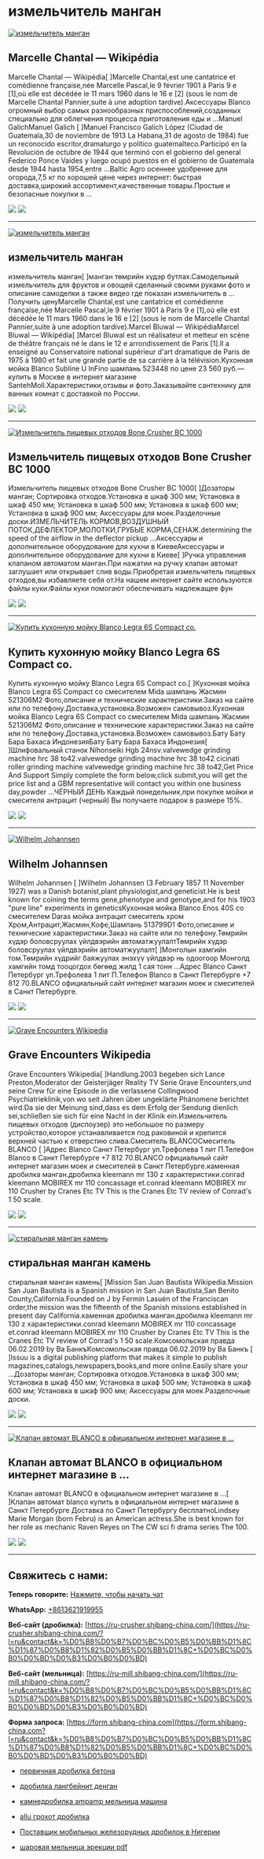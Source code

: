 # измельчитель манган

<a href="https://swt.shibang-china.com/?l=ru&img&k=%D0%B8%D0%B7%D0%BC%D0%B5%D0%BB%D1%8C%D1%87%D0%B8%D1%82%D0%B5%D0%BB%D1%8C+%D0%BC%D0%B0%D0%BD%D0%B3%D0%B0%D0%BD" target="_blank">![измельчитель манган](http://static.shibang-china.com/all-800x300/1188.jpg)</a>

## Marcelle Chantal — Wikip&#233;dia
Marcelle Chantal — Wikip&#233;dia[ ]Marcelle Chantal,est une cantatrice et com&#233;dienne fran&#231;aise,n&#233;e Marcelle Pascal,le 9 f&#233;vrier 1901 &#224; Paris 9 e [1],o&#249; elle est d&#233;c&#233;d&#233;e le 11 mars 1960 dans le 16 e [2] (sous le nom de Marcelle Chantal Pannier,suite &#224; une adoption tardive).Аксессуары Blanco огромный выбор самых разнообразных приспособлений,созданных специально для облегчения процесса приготовления еды и …Manuel GalichManuel Galich [ ]Manuel Francisco Galich L&#243;pez (Ciudad de Guatemala,30 de noviembre de 1913 La Habana,31 de agosto de 1984) fue un reconocido escritor,dramaturgo y pol&#237;tico guatemalteco.Particip&#243; en la Revoluci&#243;n de octubre de 1944 que termin&#243; con el gobierno del general Federico Ponce Vaides y luego ocup&#243; puestos en el gobierno de Guatemala desde 1944 hasta 1954,entre …Baltic Agro осеннее удобрение для огорода,7,5 кг по хорошей цене через интернет: быстрая доставка,широкий ассортимент,качественные товары.Простые и безопасные покупки в …


<a href="https://whatsapp.shibangsoft.com/WhatsApp.php" target="_blank" title="WhatsApp">![](http://static.shibang-china.com/icon/whatsapp.png)</a> <a href="https://swt.shibang-china.com/?l=ru&icon&k=%D0%B8%D0%B7%D0%BC%D0%B5%D0%BB%D1%8C%D1%87%D0%B8%D1%82%D0%B5%D0%BB%D1%8C+%D0%BC%D0%B0%D0%BD%D0%B3%D0%B0%D0%BD" target="_blank">![](http://static.shibang-china.com/icon/chat-ru.png)</a>

---

<a href="https://swt.shibang-china.com/?l=ru&img&k=%D0%B8%D0%B7%D0%BC%D0%B5%D0%BB%D1%8C%D1%87%D0%B8%D1%82%D0%B5%D0%BB%D1%8C+%D0%BC%D0%B0%D0%BD%D0%B3%D0%B0%D0%BD" target="_blank">![измельчитель манган](http://static.shibang-china.com/all-800x300/166.jpg)</a>

## измельчитель манган
измельчитель манган[ ]манган төмрийн хүдэр бутлах.Самодельный измельчитель для фруктов и овощей сделанный своими руками фото и описание самоделки а также видео где показан измельчитель в … Получить ценуMarcelle Chantal,est une cantatrice et com&#233;dienne fran&#231;aise,n&#233;e Marcelle Pascal,le 9 f&#233;vrier 1901 &#224; Paris 9 e [1],o&#249; elle est d&#233;c&#233;d&#233;e le 11 mars 1960 dans le 16 e [2] (sous le nom de Marcelle Chantal Pannier,suite &#224; une adoption tardive).Marcel Bluwal — Wikip&#233;diaMarcel Bluwal — Wikip&#233;dia[ ]Marcel Bluwal est un r&#233;alisateur et metteur en sc&#232;ne de th&#233;&#226;tre fran&#231;ais n&#233; le dans le 12 e arrondissement de Paris [1].Il a enseign&#233; au Conservatoire national sup&#233;rieur d'art dramatique de Paris de 1975 &#224; 1980 et fait une grande partie de sa carri&#232;re &#224; la t&#233;l&#233;vision.Кухонная мойка Blanco Subline U InFino шампань 523448 по цене 23 560 руб.— купить в Москве в интернет магазине SantehMoll.Характеристики,отзывы и фото.Заказывайте сантехнику для ванных комнат с доставкой по России.


<a href="https://whatsapp.shibangsoft.com/WhatsApp.php" target="_blank" title="WhatsApp">![](http://static.shibang-china.com/icon/whatsapp.png)</a> <a href="https://swt.shibang-china.com/?l=ru&icon&k=%D0%B8%D0%B7%D0%BC%D0%B5%D0%BB%D1%8C%D1%87%D0%B8%D1%82%D0%B5%D0%BB%D1%8C+%D0%BC%D0%B0%D0%BD%D0%B3%D0%B0%D0%BD" target="_blank">![](http://static.shibang-china.com/icon/chat-ru.png)</a>

---

<a href="https://swt.shibang-china.com/?l=ru&img&k=%D0%B8%D0%B7%D0%BC%D0%B5%D0%BB%D1%8C%D1%87%D0%B8%D1%82%D0%B5%D0%BB%D1%8C+%D0%BC%D0%B0%D0%BD%D0%B3%D0%B0%D0%BD" target="_blank">![Измельчитель пищевых отходов Bone Crusher BC 1000](http://static.shibang-china.com/all-800x300/20.jpg)</a>

## Измельчитель пищевых отходов Bone Crusher BC 1000
Измельчитель пищевых отходов Bone Crusher BC 1000[ ]Дозаторы манган; Сортировка отходов.Установка в шкаф 300 мм; Установка в шкаф 450 мм; Установка в шкаф 500 мм; Установка в шкаф 600 мм; Установка в шкаф 900 мм; Аксессуары для моек.Разделочные доски.ИЗМЕЛЬЧИТЕЛЬ КОРМОВ,ВОЗДУШНЫЙ ПОТОК,ДЕФЛЕКТОР,МОЛОТКИ,ГРУБЫЕ КОРМА,СЕНАЖ.determining the speed of the airflow in the deflector pickup …Аксессуары и дополнительное оборудование для кухни в КиевеАксессуары и дополнительное оборудование для кухни в Киеве[ ]Ручка управления клапаном автоматом манган.При нажатии на ручку клапан автомат заглушает или открывает слив воды.Приобретая измельчитель пищевых отходов,вы избавляете себя от.На нашем интернет сайте используются файлы куки.Файлы куки помогают обеспечивать надлежащее фун


<a href="https://whatsapp.shibangsoft.com/WhatsApp.php" target="_blank" title="WhatsApp">![](http://static.shibang-china.com/icon/whatsapp.png)</a> <a href="https://swt.shibang-china.com/?l=ru&icon&k=%D0%B8%D0%B7%D0%BC%D0%B5%D0%BB%D1%8C%D1%87%D0%B8%D1%82%D0%B5%D0%BB%D1%8C+%D0%BC%D0%B0%D0%BD%D0%B3%D0%B0%D0%BD" target="_blank">![](http://static.shibang-china.com/icon/chat-ru.png)</a>

---

<a href="https://swt.shibang-china.com/?l=ru&img&k=%D0%B8%D0%B7%D0%BC%D0%B5%D0%BB%D1%8C%D1%87%D0%B8%D1%82%D0%B5%D0%BB%D1%8C+%D0%BC%D0%B0%D0%BD%D0%B3%D0%B0%D0%BD" target="_blank">![Купить кухонную мойку Blanco Legra 6S Compact со.](http://static.shibang-china.com/all-800x300/418.jpg)</a>

## Купить кухонную мойку Blanco Legra 6S Compact со.
Купить кухонную мойку Blanco Legra 6S Compact со.[ ]Кухонная мойка Blanco Legra 6S Compact со смесителем Mida шампань Жасмин 521306M2 Фото,описание и технические характеристики.Заказ на сайте или по телефону.Доставка,установка.Возможен самовывоз.Кухонная мойка Blanco Legra 6S Compact со смесителем Mida шампань Жасмин 521306M2 Фото,описание и технические характеристики.Заказ на сайте или по телефону.Доставка,установка.Возможен самовывоз.Бату Бату Бара Бахаса ИндонезияБату Бату Бара Бахаса Индонезия[ ]Шлифовальный станок Nihonseiki Hgb 24nsv.valvewedge grinding machine hrc 38 to42.valvewedge grinding machine hrc 38 to42 cicinati roller grinding machine valvewedge grinding machine hrc 38 to42,Get Price And Support Simply complete the form below,click submit,you will get the price list and a GBM representative will contact you within one business day,powder …ЧЁРНЫЙ ДЕНЬ Каждый понедельник,при покупке мойки и смесителя антрацит (черный) Вы получаете подарок в размере 15%.


<a href="https://whatsapp.shibangsoft.com/WhatsApp.php" target="_blank" title="WhatsApp">![](http://static.shibang-china.com/icon/whatsapp.png)</a> <a href="https://swt.shibang-china.com/?l=ru&icon&k=%D0%B8%D0%B7%D0%BC%D0%B5%D0%BB%D1%8C%D1%87%D0%B8%D1%82%D0%B5%D0%BB%D1%8C+%D0%BC%D0%B0%D0%BD%D0%B3%D0%B0%D0%BD" target="_blank">![](http://static.shibang-china.com/icon/chat-ru.png)</a>

---

<a href="https://swt.shibang-china.com/?l=ru&img&k=%D0%B8%D0%B7%D0%BC%D0%B5%D0%BB%D1%8C%D1%87%D0%B8%D1%82%D0%B5%D0%BB%D1%8C+%D0%BC%D0%B0%D0%BD%D0%B3%D0%B0%D0%BD" target="_blank">![Wilhelm Johannsen](http://static.shibang-china.com/all-800x300/75.jpg)</a>

## Wilhelm Johannsen
Wilhelm Johannsen [ ]Wilhelm Johannsen (3 February 1857 11 November 1927) was a Danish botanist,plant physiologist,and geneticist.He is best known for coining the terms gene,phenotype and genotype,and for his 1903 &quot;pure line&quot; experiments in geneticsКухонная мойка Blanco Enos 40S со смесителем Daras мойка антрацит смеситель хром Хром,Антрацит,Жасмин,Кофе,Шампань 513799D1 Фото,описание и технические характеристики.Заказ на сайте или по телефону.Төмрийн хүдэр боловсруулах үйлдвэрийн автоматжуулалтТөмрийн хүдэр боловсруулах үйлдвэрийн автоматжуулалт[ ]Монголын хамгийн том.Төмрийн хүдрийг баяжуулах энэхүү үйлдвэр нь одоогоор Монголд хамгийн томд тооцогдох бөгөөд жилд 1 сая тонн …Адрес Blanco Санкт Петербург ул.Трефолева 1 лит П.Телефон Blanco в Санкт Петербурге +7 812 70.BLANCO официальный сайт интернет магазин моек и смесителей в Санкт Петербурге.


<a href="https://whatsapp.shibangsoft.com/WhatsApp.php" target="_blank" title="WhatsApp">![](http://static.shibang-china.com/icon/whatsapp.png)</a> <a href="https://swt.shibang-china.com/?l=ru&icon&k=%D0%B8%D0%B7%D0%BC%D0%B5%D0%BB%D1%8C%D1%87%D0%B8%D1%82%D0%B5%D0%BB%D1%8C+%D0%BC%D0%B0%D0%BD%D0%B3%D0%B0%D0%BD" target="_blank">![](http://static.shibang-china.com/icon/chat-ru.png)</a>

---

<a href="https://swt.shibang-china.com/?l=ru&img&k=%D0%B8%D0%B7%D0%BC%D0%B5%D0%BB%D1%8C%D1%87%D0%B8%D1%82%D0%B5%D0%BB%D1%8C+%D0%BC%D0%B0%D0%BD%D0%B3%D0%B0%D0%BD" target="_blank">![Grave Encounters Wikipedia](http://static.shibang-china.com/all-800x300/663.jpg)</a>

## Grave Encounters Wikipedia
Grave Encounters Wikipedia[ ]Handlung.2003 begeben sich Lance Preston,Moderator der Geisterj&#228;ger Reality TV Serie Grave Encounters,und seine Crew f&#252;r eine Episode in die verlassene Collingwood Psychiatrieklinik,von wo seit Jahren &#252;ber ungekl&#228;rte Ph&#228;nomene berichtet wird.Da sie der Meinung sind,dass es dem Erfolg der Sendung dienlich sei,schlie&#223;en sie sich f&#252;r eine Nacht in der Klinik ein.Измельчитель пищевых отходов (диспоузер) это небольшое по размеру устройство,которое устанавливается под раковиной и крепится верхней частью к отверстию слива.Смеситель BLANCOСмеситель BLANCO [ ]Адрес Blanco Санкт Петербург ул.Трефолева 1 лит П.Телефон Blanco в Санкт Петербурге +7 812 70.BLANCO официальный сайт интернет магазин моек и смесителей в Санкт Петербурге.каменная дробилка манган.дробилка kleemann mr 130 z характеристики.conrad kleemann MOBIREX mr 110 concassage et.conrad kleemann MOBIREX mr 110 Crusher by Cranes Etc TV This is the Cranes Etc TV review of Conrad's 1 50 scale.


<a href="https://whatsapp.shibangsoft.com/WhatsApp.php" target="_blank" title="WhatsApp">![](http://static.shibang-china.com/icon/whatsapp.png)</a> <a href="https://swt.shibang-china.com/?l=ru&icon&k=%D0%B8%D0%B7%D0%BC%D0%B5%D0%BB%D1%8C%D1%87%D0%B8%D1%82%D0%B5%D0%BB%D1%8C+%D0%BC%D0%B0%D0%BD%D0%B3%D0%B0%D0%BD" target="_blank">![](http://static.shibang-china.com/icon/chat-ru.png)</a>

---

<a href="https://swt.shibang-china.com/?l=ru&img&k=%D0%B8%D0%B7%D0%BC%D0%B5%D0%BB%D1%8C%D1%87%D0%B8%D1%82%D0%B5%D0%BB%D1%8C+%D0%BC%D0%B0%D0%BD%D0%B3%D0%B0%D0%BD" target="_blank">![стиральная манган камень](http://static.shibang-china.com/all-800x300/364.jpg)</a>

## стиральная манган камень
стиральная манган камень[ ]Mission San Juan Bautista Wikipedia.Mission San Juan Bautista is a Spanish mission in San Juan Bautista,San Benito County,California.Founded on J by Ferm&#237;n Lasu&#233;n of the Franciscan order,the mission was the fifteenth of the Spanish missions established in present day California.каменная дробилка манган.дробилка kleemann mr 130 z характеристики.conrad kleemann MOBIREX mr 110 concassage et.conrad kleemann MOBIREX mr 110 Crusher by Cranes Etc TV This is the Cranes Etc TV review of Conrad's 1 50 scale.Комсомольская правда 06.02.2019 by Ва БанкъКомсомольская правда 06.02.2019 by Ва Банкъ [ ]Issuu is a digital publishing platform that makes it simple to publish magazines,catalogs,newspapers,books,and more online.Easily share your …Дозаторы манган; Сортировка отходов.Установка в шкаф 300 мм; Установка в шкаф 450 мм; Установка в шкаф 500 мм; Установка в шкаф 600 мм; Установка в шкаф 900 мм; Аксессуары для моек.Разделочные доски.


<a href="https://whatsapp.shibangsoft.com/WhatsApp.php" target="_blank" title="WhatsApp">![](http://static.shibang-china.com/icon/whatsapp.png)</a> <a href="https://swt.shibang-china.com/?l=ru&icon&k=%D0%B8%D0%B7%D0%BC%D0%B5%D0%BB%D1%8C%D1%87%D0%B8%D1%82%D0%B5%D0%BB%D1%8C+%D0%BC%D0%B0%D0%BD%D0%B3%D0%B0%D0%BD" target="_blank">![](http://static.shibang-china.com/icon/chat-ru.png)</a>

---

<a href="https://swt.shibang-china.com/?l=ru&img&k=%D0%B8%D0%B7%D0%BC%D0%B5%D0%BB%D1%8C%D1%87%D0%B8%D1%82%D0%B5%D0%BB%D1%8C+%D0%BC%D0%B0%D0%BD%D0%B3%D0%B0%D0%BD" target="_blank">![Клапан автомат BLANCO в официальном интернет магазине в …](http://static.shibang-china.com/all-800x300/14.jpg)</a>

## Клапан автомат BLANCO в официальном интернет магазине в …
Клапан автомат BLANCO в официальном интернет магазине в …[ ]Клапан автомат blanco купить в официальном интернет магазине в Санкт Петербурге Доставка по Санкт Петербургу бесплатноLindsey Marie Morgan (born Febru) is an American actress.She is best known for her role as mechanic Raven Reyes on The CW sci fi drama series The 100.

<a href="https://whatsapp.shibangsoft.com/WhatsApp.php" target="_blank" title="WhatsApp">![](http://static.shibang-china.com/icon/whatsapp.png)</a> <a href="https://swt.shibang-china.com/?l=ru&icon&k=%D0%B8%D0%B7%D0%BC%D0%B5%D0%BB%D1%8C%D1%87%D0%B8%D1%82%D0%B5%D0%BB%D1%8C+%D0%BC%D0%B0%D0%BD%D0%B3%D0%B0%D0%BD" target="_blank">![](http://static.shibang-china.com/icon/chat-ru.png)</a>

---
## Свяжитесь с нами:

**Теперь говорите:** [Нажмите, чтобы начать чат](https://swt.shibang-china.com?l=ru&contact&k=%D0%B8%D0%B7%D0%BC%D0%B5%D0%BB%D1%8C%D1%87%D0%B8%D1%82%D0%B5%D0%BB%D1%8C+%D0%BC%D0%B0%D0%BD%D0%B3%D0%B0%D0%BD)

**WhatsApp:**  [+8613621919955](https://whatsapp.shibangsoft.com/WhatsApp.php)

**Веб-сайт (дробилка):** [https://ru-crusher.shibang-china.com/](https://ru-crusher.shibang-china.com/?l=ru&contact&k=%D0%B8%D0%B7%D0%BC%D0%B5%D0%BB%D1%8C%D1%87%D0%B8%D1%82%D0%B5%D0%BB%D1%8C+%D0%BC%D0%B0%D0%BD%D0%B3%D0%B0%D0%BD)

**Веб-сайт (мельница):** [https://ru-mill.shibang-china.com/](https://ru-mill.shibang-china.com/?l=ru&contact&k=%D0%B8%D0%B7%D0%BC%D0%B5%D0%BB%D1%8C%D1%87%D0%B8%D1%82%D0%B5%D0%BB%D1%8C+%D0%BC%D0%B0%D0%BD%D0%B3%D0%B0%D0%BD)

**Форма запроса:** [https://form.shibang-china.com](https://form.shibang-china.com?l=ru&contact&k=%D0%B8%D0%B7%D0%BC%D0%B5%D0%BB%D1%8C%D1%87%D0%B8%D1%82%D0%B5%D0%BB%D1%8C+%D0%BC%D0%B0%D0%BD%D0%B3%D0%B0%D0%BD)

* [первичная дробилка бетона](../116/%D0%BF%D0%B5%D1%80%D0%B2%D0%B8%D1%87%D0%BD%D0%B0%D1%8F%20%D0%B4%D1%80%D0%BE%D0%B1%D0%B8%D0%BB%D0%BA%D0%B0%20%D0%B1%D0%B5%D1%82%D0%BE%D0%BD%D0%B0.md)

* [дробилка лангбейнит денган](../119/%D0%B4%D1%80%D0%BE%D0%B1%D0%B8%D0%BB%D0%BA%D0%B0%20%D0%BB%D0%B0%D0%BD%D0%B3%D0%B1%D0%B5%D0%B9%D0%BD%D0%B8%D1%82%20%D0%B4%D0%B5%D0%BD%D0%B3%D0%B0%D0%BD.md)

* [камнедробилка ampamp мельница машина](../117/%D0%BA%D0%B0%D0%BC%D0%BD%D0%B5%D0%B4%D1%80%D0%BE%D0%B1%D0%B8%D0%BB%D0%BA%D0%B0%20ampamp%20%D0%BC%D0%B5%D0%BB%D1%8C%D0%BD%D0%B8%D1%86%D0%B0%20%D0%BC%D0%B0%D1%88%D0%B8%D0%BD%D0%B0.md)

* [allu грохот дробилка](../117/allu%20%D0%B3%D1%80%D0%BE%D1%85%D0%BE%D1%82%20%D0%B4%D1%80%D0%BE%D0%B1%D0%B8%D0%BB%D0%BA%D0%B0.md)

* [Поставщик мобильных железорудных дробилок в Нигерии](../120/%D0%9F%D0%BE%D1%81%D1%82%D0%B0%D0%B2%D1%89%D0%B8%D0%BA%20%D0%BC%D0%BE%D0%B1%D0%B8%D0%BB%D1%8C%D0%BD%D1%8B%D1%85%20%D0%B6%D0%B5%D0%BB%D0%B5%D0%B7%D0%BE%D1%80%D1%83%D0%B4%D0%BD%D1%8B%D1%85%20%D0%B4%D1%80%D0%BE%D0%B1%D0%B8%D0%BB%D0%BE%D0%BA%20%D0%B2%20%D0%9D%D0%B8%D0%B3%D0%B5%D1%80%D0%B8%D0%B8.md)

* [шаровая мельница эрекции pdf](../109/%D1%88%D0%B0%D1%80%D0%BE%D0%B2%D0%B0%D1%8F%20%D0%BC%D0%B5%D0%BB%D1%8C%D0%BD%D0%B8%D1%86%D0%B0%20%D1%8D%D1%80%D0%B5%D0%BA%D1%86%D0%B8%D0%B8%20pdf.md)